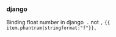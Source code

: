 ### django 
Binding float number in django`` .`` not ``,``
```{{ item.phantram|stringformat:"f"}},```
